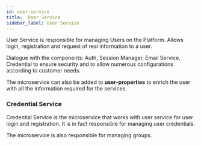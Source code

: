 ```yaml
---
id: user-service
title:  User Service
sidebar_label: User Service
---
```

User Service is responsible for managing Users on the Platform.
Allows login, registration and request of real information to a user.

Dialogue with the components: Auth, Session Manager, Email Service, Credential to ensure security and to allow numerous configurations according to customer needs.

The microservice can also be added to **user-properties** to enrich the user with all the information required for the services.

### Credential Service

Credential Service is the microservice that works with user service for user login and registration. It is in fact responsible for managing user credentials.

The microservice is also responsible for managing groups.

